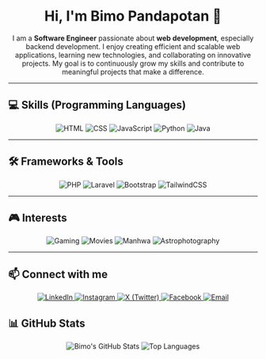 <h1 align="center">Hi, I'm Bimo Pandapotan 👋</h1>
<p align="center">
  I am a <b>Software Engineer</b> passionate about <b>web development</b>, especially backend development. I enjoy creating efficient and scalable web applications, learning new technologies, and collaborating on innovative projects. My goal is to continuously grow my skills and contribute to meaningful projects that make a difference.
</p>

---

## 💻 Skills (Programming Languages)
<p align="center">
  <img alt="HTML" src="https://img.shields.io/badge/HTML5-E34F26?style=for-the-badge&logo=html5&logoColor=white"/>
  <img alt="CSS" src="https://img.shields.io/badge/CSS3-1572B6?style=for-the-badge&logo=css3&logoColor=white"/>
  <img alt="JavaScript" src="https://img.shields.io/badge/JavaScript-F7DF1E?style=for-the-badge&logo=javascript&logoColor=black"/>
  <img alt="Python" src="https://img.shields.io/badge/Python-3776AB?style=for-the-badge&logo=python&logoColor=white"/>
  <img alt="Java" src="https://img.shields.io/badge/Java-007396?style=for-the-badge&logo=java&logoColor=white"/>
</p>

---

## 🛠 Frameworks & Tools
<p align="center">
  <img alt="PHP" src="https://img.shields.io/badge/PHP-777BB4?style=plastic&logo=php&logoColor=white"/>
  <img alt="Laravel" src="https://img.shields.io/badge/Laravel-FF2D20?style=plastic&logo=laravel&logoColor=white"/>
  <img alt="Bootstrap" src="https://img.shields.io/badge/Bootstrap-7952B3?style=plastic&logo=bootstrap&logoColor=white"/>
  <img alt="TailwindCSS" src="https://img.shields.io/badge/TailwindCSS-06B6D4?style=plastic&logo=tailwind-css&logoColor=white"/>
</p>

---

## 🎮 Interests
<p align="center">
  <img alt="Gaming" src="https://img.shields.io/badge/Gaming-FF69B4?style=flat-square&logo=gamepad"/>
  <img alt="Movies" src="https://img.shields.io/badge/Movies-FFD700?style=flat-square&logo=popcorn"/>
  <img alt="Manhwa" src="https://img.shields.io/badge/Manhwa-1E90FF?style=flat-square"/>
  <img alt="Astrophotography" src="https://img.shields.io/badge/Astrophotography-4B0082?style=flat-square"/>
</p>

---

## 📫 Connect with me
<p align="center">
  <a href="https://www.linkedin.com/in/bimo-pandapotan-927baa31b/">
    <img alt="LinkedIn" src="https://img.shields.io/badge/LinkedIn-0077B5?style=flat-square&logo=linkedin&logoColor=white"/>
  </a>
  <a href="https://www.instagram.com/rdbiim._/">
    <img alt="Instagram" src="https://img.shields.io/badge/Instagram-E4405F?style=flat-square&logo=instagram&logoColor=white"/>
  </a>
  <a href="https://x.com/accelz17">
    <img alt="X (Twitter)" src="https://img.shields.io/badge/X-1DA1F2?style=flat-square&logo=twitter&logoColor=white"/>
  </a>
  <a href="https://www.facebook.com/bimo.satriapandapotan">
    <img alt="Facebook" src="https://img.shields.io/badge/Facebook-1877F2?style=flat-square&logo=facebook&logoColor=white"/>
  </a>
  <a href="mailto:bimosatp522@gmail.com">
    <img alt="Email" src="https://img.shields.io/badge/Email-D14836?style=flat-square&logo=gmail&logoColor=white"/>
  </a>
</p
  
---

## 📊 GitHub Stats
<p align="center">
  <img src="https://github-readme-stats.vercel.app/api?username=bimopandapotan&show_icons=true&theme=radical" alt="Bimo's GitHub Stats"/>
  <img src="https://github-readme-stats.vercel.app/api/top-langs/?username=bimopandapotan&layout=compact&theme=radical" alt="Top Languages"/>
</p>
